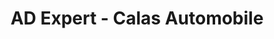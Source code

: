 ---
title: "AD Expert - Calas Automobile"
url: /cabries/ad-expert-calas-automobile/
shop: réparation de voitures
---